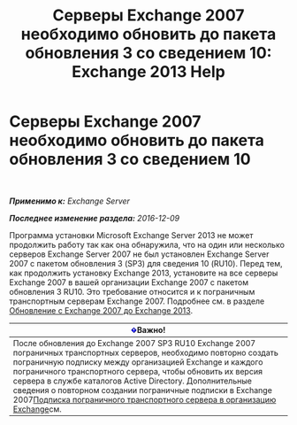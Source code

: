 ﻿---
title: 'Серверы Exchange 2007 необходимо обновить до пакета обновления 3 со сведением 10: Exchange 2013 Help'
TOCTitle: Серверы Exchange 2007 необходимо обновить до пакета обновления 3 со сведением 10
ms:assetid: b8028a00-c451-412e-86f2-1669f6eee8fc
ms:mtpsurl: https://technet.microsoft.com/ru-ru/library/ms.exch.setupreadiness.e15e12coexistenceminversionrequirement(v=EXCHG.150)
ms:contentKeyID: 50488933
ms.date: 05/22/2018
mtps_version: v=EXCHG.150
ms.translationtype: MT
---

# Серверы Exchange 2007 необходимо обновить до пакета обновления 3 со сведением 10

 

_**Применимо к:** Exchange Server_

_**Последнее изменение раздела:** 2016-12-09_

Программа установки Microsoft Exchange Server 2013 не может продолжить работу так как она обнаружила, что на один или несколько серверов Exchange Server 2007 не был установлен Exchange Server 2007 с пакетом обновления 3 (SP3) для сведения 10 (RU10). Перед тем, как продолжить установку Exchange 2013, установите на все серверы Exchange 2007 в вашей организации Exchange 2007 с пакетом обновления 3 RU10. Это требование относится и к пограничным транспортным серверам Exchange 2007. Подробнее см. в разделе [Обновление с Exchange 2007 до Exchange 2013](upgrade-from-exchange-2007-to-exchange-2013-exchange-2013-help.md).

<table>
<thead>
<tr class="header">
<th><img src="images/Dd876857.important(EXCHG.150).gif" title="Важно" alt="Важно" />Важно!</th>
</tr>
</thead>
<tbody>
<tr class="odd">
<td>После обновления до Exchange 2007 SP3 RU10 Exchange 2007 пограничных транспортных серверов, необходимо повторно создать пограничную подписку между организацией Exchange и каждого пограничного транспортного сервера, чтобы обновить их версия сервера в службе каталогов Active Directory. Дополнительные сведения о повторном создании пограничные подписки в Exchange 2007<a href="https://go.microsoft.com/fwlink/?linkid=282699">Подписка пограничного транспортного сервера в организацию Exchange</a>см.</td>
</tr>
</tbody>
</table>

